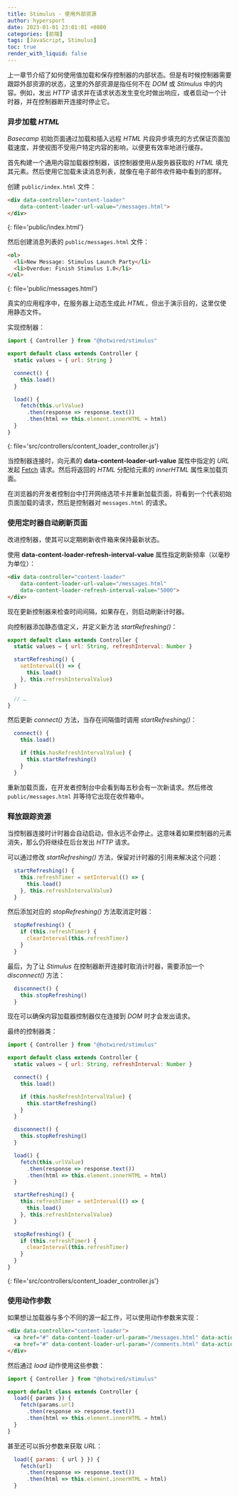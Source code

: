 ```yaml
---
title: Stimulus - 使用外部资源 
author: hypersport
date: 2023-01-01 23:01:01 +0800
categories: [前端]
tags: [JavaScript, Stimulus]
toc: true
render_with_liquid: false
---
```


上一章节介绍了如何使用值加载和保存控制器的内部状态。但是有时候控制器需要跟踪外部资源的状态，这里的外部资源是指任何不在 *DOM* 或 *Stimulus* 中的内容。例如，发出 *HTTP* 请求并在请求状态发生变化时做出响应，或者启动一个计时器，并在控制器断开连接时停止它。

### 异步加载 *HTML*

*Basecamp* 初始页面通过加载和插入远程 *HTML* 片段异步填充的方式保证页面加载速度，并使视图不受用户特定内容的影响，以便更有效率地进行缓存。

首先构建一个通用内容加载器控制器，该控制器使用从服务器获取的 *HTML* 填充其元素。然后使用它加载未读消息列表，就像在电子邮件收件箱中看到的那样。

创建 `public/index.html` 文件：

```html
<div data-controller="content-loader"
    data-content-loader-url-value="/messages.html">
</div>
```
{: file='public/index.html'}

然后创建消息列表的 `public/messages.html` 文件：

```html
<ol>
  <li>New Message: Stimulus Launch Party</li>
  <li>Overdue: Finish Stimulus 1.0</li>
</ol>
```
{: file='public/messages.html'}

真实的应用程序中，在服务器上动态生成此 *HTML*，但出于演示目的，这里仅使用静态文件。

实现控制器：

```js
import { Controller } from "@hotwired/stimulus"

export default class extends Controller {
  static values = { url: String }

  connect() {
    this.load()
  }

  load() {
    fetch(this.urlValue)
      .then(response => response.text())
      .then(html => this.element.innerHTML = html)
  }
}
```
{: file='src/controllers/content_loader_controller.js'}

当控制器连接时，向元素的 **data-content-loader-url-value** 属性中指定的 *URL* 发起 [Fetch](https://developer.mozilla.org/en-US/docs/Web/API/Fetch_API/Using_Fetch) 请求。然后将返回的 *HTML* 分配给元素的 *innerHTML* 属性来加载页面。

在浏览器的开发者控制台中打开网络选项卡并重新加载页面，将看到一个代表初始页面加载的请求，然后是控制器对 `messages.html` 的请求。

### 使用定时器自动刷新页面

改进控制器，使其可以定期刷新收件箱来保持最新状态。

使用 **data-content-loader-refresh-interval-value** 属性指定刷新频率（以毫秒为单位）：

```html
<div data-controller="content-loader"
    data-content-loader-url-value="/messages.html"
    data-content-loader-refresh-interval-value="5000">
</div>
```

现在更新控制器来检查时间间隔，如果存在，则启动刷新计时器。

向控制器添加静态值定义，并定义新方法 *startRefreshing()*：

```js
export default class extends Controller {
  static values = { url: String, refreshInterval: Number }

  startRefreshing() {
    setInterval(() => {
      this.load()
    }, this.refreshIntervalValue)
  }

  // …
}
```

然后更新 *connect()* 方法，当存在间隔值时调用 *startRefreshing()*：

```js
  connect() {
    this.load()

    if (this.hasRefreshIntervalValue) {
      this.startRefreshing()
    }
  }
```

重新加载页面，在开发者控制台中会看到每五秒会有一次新请求。然后修改 `public/messages.html` 并等待它出现在收件箱中。

### 释放跟踪资源

当控制器连接时计时器会自动启动，但永远不会停止。这意味着如果控制器的元素消失，那么仍将继续在后台发出 *HTTP* 请求。

可以通过修改 *startRefreshing()* 方法，保留对计时器的引用来解决这个问题：

```js
  startRefreshing() {
    this.refreshTimer = setInterval(() => {
      this.load()
    }, this.refreshIntervalValue)
  }
```

然后添加对应的 *stopRefreshing()* 方法取消定时器：

```js
  stopRefreshing() {
    if (this.refreshTimer) {
      clearInterval(this.refreshTimer)
    }
  }
```

最后，为了让 *Stimulus* 在控制器断开连接时取消计时器，需要添加一个 *disconnect()* 方法：

```js
  disconnect() {
    this.stopRefreshing()
  }
```

现在可以确保内容加载器控制器仅在连接到 *DOM* 时才会发出请求。

最终的控制器类：

```js
import { Controller } from "@hotwired/stimulus"

export default class extends Controller {
  static values = { url: String, refreshInterval: Number }

  connect() {
    this.load()

    if (this.hasRefreshIntervalValue) {
      this.startRefreshing()
    }
  }

  disconnect() {
    this.stopRefreshing()
  }

  load() {
    fetch(this.urlValue)
      .then(response => response.text())
      .then(html => this.element.innerHTML = html)
  }

  startRefreshing() {
    this.refreshTimer = setInterval(() => {
      this.load()
    }, this.refreshIntervalValue)
  }

  stopRefreshing() {
    if (this.refreshTimer) {
      clearInterval(this.refreshTimer)
    }
  }
}
```
{: file='src/controllers/content_loader_controller.js'}

### 使用动作参数

如果想让加载器与多个不同的源一起工作，可以使用动作参数来实现：

```html
<div data-controller="content-loader">
  <a href="#" data-content-loader-url-param="/messages.html" data-action="content-loader#load">Messages</a>
  <a href="#" data-content-loader-url-param="/comments.html" data-action="content-loader#load">Comments</a>
</div>
```

然后通过 *load* 动作使用这些参数：

```js
import { Controller } from "@hotwired/stimulus"

export default class extends Controller {
  load({ params }) {
    fetch(params.url)
      .then(response => response.text())
      .then(html => this.element.innerHTML = html)
  }
}
```

甚至还可以拆分参数来获取 *URL*：

```js
  load({ params: { url } }) {
    fetch(url)
      .then(response => response.text())
      .then(html => this.element.innerHTML = html)
  }
```
